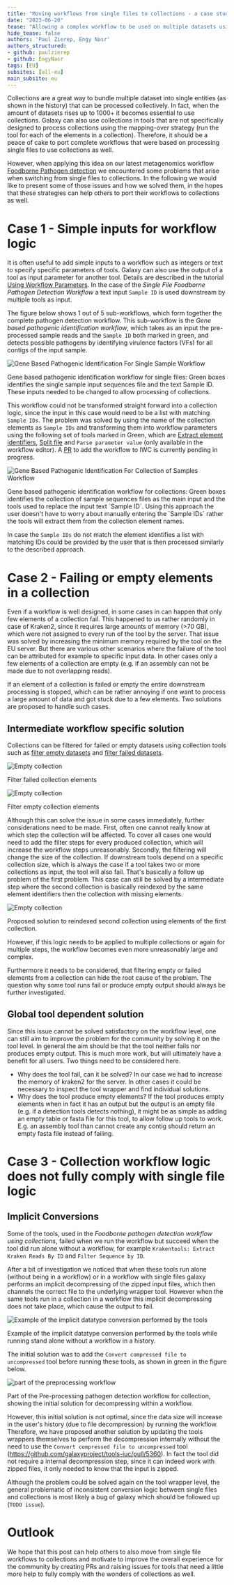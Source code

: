 ```yaml
---
title: "Moving workflows from single files to collections - a case study"
date: "2023-06-20"
tease: "Allowing a complex workflow to be used on multiple datasets using collections."
hide_tease: false
authors: 'Paul Zierep, Engy Nasr'
authors_structured:
- github: paulzierep
- github: EngyNasr
tags: [EU]
subsites: [all-eu]
main_subsite: eu
---
```



Collections are a great way to bundle multiple dataset into single entities (as shown in the history) that can be 
processed collectively. In fact, when the amount of datasets rises up to 1000+ it becomes essential to use collections.
Galaxy can also use collections in tools that are not specifically designed to process 
collections using the mapping-over strategy (run the tool for each of the elements in a collection). 
Therefore, it should be a peace of cake to port complete workflows that 
were based on processing single files to use collections as well.

However, when applying this idea on our latest metagenomics workflow  [Foodborne Pathogen detection](https://training.galaxyproject.org/training-material/topics/metagenomics/tutorials/pathogen-detection-from-nanopore-foodborne-data/tutorial.html) we encountered some problems 
that arise when switching from single files to collections. 
In the following we would like to present some of those issues and how we solved them, in the hopes that these strategies can help
others to port their workflows to collections as well.

# Case 1 - Simple inputs for workflow logic

It is often useful to add simple inputs to a workflow such as integers or text to specify specific parameters of tools. Galaxy can also use the output of a tool as input
parameter for another tool. Details are described in the tutorial [Using Workflow Parameters](https://training.galaxyproject.org/training-material/topics/galaxy-interface/tutorials/workflow-parameters/tutorial.html). In the case of the *Single File Foodborne Pathogen Detection Workflow* a text input `Sample ID` is used downstream by multiple tools as input.

The figure below shows 1 out of 5 sub-workflows, which form together the complete pathogen detection workflow. This sub-workflow is the *Gene based pathogenic identification workflow*, which takes as an input the pre-processed sample reads and the `Sample ID` both marked in green, and detects possible pathogens by identifying virulence factors (VFs) for all contigs of the input sample. 

![Gene Based Pathogenic Identification For Single Sample Workflow](./figs/genebasedWF_single_marked.png)

</div>  
<figcaption>
  Gene based pathogenic identification workflow for single files: Green boxes identifies the single sample input sequences file and the text Sample ID. These inputs needed to be changed to allow  processing of collections. 
</figcaption>
</div>


This workflow could not be transformed straight forward into a collection logic, since the input in this case would need to be a list with matching `Sample IDs`.
The problem was solved by using the name of the collection elements as `Sample IDs` and transforming them into workflow parameters using the following set of tools marked in Green, which are [Extract element identifiers](https://usegalaxy.eu/?tool_id=toolshed.g2.bx.psu.edu%2Frepos%2Fiuc%2Fcollection_element_identifiers%2Fcollection_element_identifiers%2F0.0.2&version=0.0.2), [Split file](https://usegalaxy.eu/?tool_id=toolshed.g2.bx.psu.edu%2Frepos%2Fbgruening%2Fsplit_file_to_collection%2Fsplit_file_to_collection%2F0.5.0&version=0.5.0) and `Parse parameter value` (only available in the workflow editor). A [PR](https://github.com/galaxyproject/iwc/pull/182) to add the workflow to IWC is currently pending in progress.

![Gene Based Pathogenic Identification For Collection of Samples Workflow](./figs/genebasedWF_collection_marked.png)

</div>  
<figcaption>
  Gene based pathogenic identification workflow for collections: Green boxes identifies the collection of sample sequences files as the main input and the tools used to replace the input text `Sample ID`. Using this approach the user doesn't have to worry about manually entering the `Sample IDs` rather the tools will extract them from the collection element names.
</figcaption>
</div>

In case the `Sample IDs` do not match the element identifies a list with matching IDs could 
be provided by the user that is then processed similarly to the described approach.

# Case 2 - Failing or empty elements in a collection

Even if a workflow is well designed, in some cases in can happen that only few elements of a collection fail. This happened to us rather randomly in case of Kraken2, since
it requires large amounts of memory (>70 GB), which were not assigned to every run of the tool by the server. That issue was solved by increasing the minimum memory required by the tool on the EU server. But there are various other scenarios where the failure of the tool can be attributed for example to specific input data. In other cases only a few elements of a collection are empty (e.g. if an assembly can not be made due to not overlapping reads).

If an element of a collection is failed or empty the entire downstream processing is stopped, which can be rather annoying if one want to process a large amount of data and got stuck due to a few elements. Two solutions are proposed to handle such cases.

## Intermediate workflow specific solution

Collections can be filtered for failed or empty datasets using collection tools such as [filter empty datasets](https://usegalaxy.eu/?tool_id=__FILTER_EMPTY_DATASETS__&version=1.0.0) and [filter failed datasets](https://usegalaxy.eu/?tool_id=__FILTER_FAILED_DATASETS__&version=1.0.0). 

<div class="center">
<div class="img-sizer" style="width: 100%">

![Empty collection](./figs/empty_collection.png)

</div>  
<figcaption>
  Filter failed collection elements
</figcaption>
</div>

<div class="center">
<div class="img-sizer" style="width: 100%">

![Empty collection](./figs/failed_collection.png)

</div>  
<figcaption>
  Filter empty collection elements
</figcaption>
</div>


Although this can solve the issue in some cases immediately, further considerations need to be made. 
First, often one cannot really know at which step the collection will be affected.
To cover all cases one would need to add the filter steps for every produced collection, which will increase the workflow steps unreasonably. 
Secondly, the filtering will change the size of the collection. If downstream tools depend on a specific collection size, which is always the case if a tool
takes two or more collections as input, the tool will also fail. That's basically a follow up problem of the first problem.
This case can still be solved by a intermediate step where the second collection is basically reindexed by the same element identifiers then the collection with
missing elements. 

<div class="center">
<div class="img-sizer" style="width: 100%">

![Empty collection](./figs/reindex_collection.png)

</div>  
<figcaption>
  Proposed solution to reindexed second collection using elements of the first collection.
</figcaption>
</div>  

However, if this logic needs to be applied to multiple collections or again for multiple steps, the workflow becomes even more unreasonably large and complex. 

Furthermore it needs to be considered, that filtering empty or failed elements from a collection
can hide the root cause of the problem. The question why some tool runs fail or produce empty output should always be further investigated.

## Global tool dependent solution

Since this issue cannot be solved satisfactory on the workflow level, one can still aim to improve the problem for the community by solving it on the tool level.
In general the aim should be that the tool neither fails nor produces empty output. This is much more work, but will ultimately have a benefit for all users.
Two things need to be considered here.

* Why does the tool fail, can it be solved? In our case we had to increase the memory of kraken2 for the server. In other cases it could be necessary to inspect the tool wrapper and find individual solutions.
* Why does the tool produce empty elements? If the tool produces empty elements when in fact it has an output but the output is an empty file (e.g. if a detection tools detects nothing), it might be as simple as adding an empty table or fasta file for this tool, to allow follow up tools to work. E.g. an assembly tool than cannot create any contig should return an empty fasta file instead of failing.

# Case 3 - Collection workflow logic does not fully comply with single file logic 

## Implicit Conversions

Some of the tools, used in the *Foodborne pathogen detection workflow using collections*, failed when we run the workflow but succeed when the tool did run alone without a workflow, for example `Krakentools: Extract Kraken Reads By ID` and `Filter Sequence by ID`.

After a bit of investigation we noticed that when these tools run alone (without being in a workflow) or in a workflow with single files galaxy performs an implicit decompressing of the zipped input files, which then channels the correct file to the underlying wrapper tool. However when the same tools run in a collection in a workflow this implicit decompressing does not take place, which cause the output to fail. 

![Example of the implicit datatype conversion performed by the tools](./figs/implicit_datatype_coversion.png)

</div>  
<figcaption>
  Example of the implicit datatype conversion performed by the tools while running stand alone without a workflow in a history.
</figcaption>
</div>  

The initial solution was to add the `Convert compressed file to uncompressed` tool before running these tools, as shown in green in the figure below.

![part of the preprocessing workflow](./figs/preprocessing_WFpart_collection_marked.png)

</div>  
<figcaption>
  Part of the Pre-processing pathogen detection workflow for collection, showing the initial solution for decompressing within a workflow.
</figcaption>
</div>  

However, this initial solution is not optimal, since the data size will increase in the user's history (due to file decompression) by running the workflow. Therefore, we have proposed another solution by updating the tools wrappers themselves to perform the decompression internally without the need to use the `Convert compressed file to uncompressed` tool (https://github.com/galaxyproject/tools-iuc/pull/5360). In fact the tool did not require a internal decompression step, since it can indeed work with zipped files, it only needed
to know that the input is zipped.

Although the problem could be solved again on the tool wrapper level, the general problematic of inconsistent conversion logic between single files and collections is most likely a bug of galaxy which should be followed up (`TODO issue`).

# Outlook

We hope that this post can help others to also move from single file workflows to collections and motivate to improve the overall experience for the community by creating 
PRs and raising issues for tools that need a little more help to fully comply with the wonders of collections as well. 

